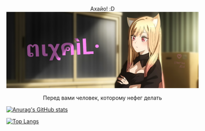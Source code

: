 <p align="center">Ахайо! :D<img <img src="banner.png"></p> 
<p align="center">Перед вами человек, которому нефег делать</p>


[![Anurag's GitHub stats](https://github-readme-stats.vercel.app/api?username=Xasya)](https://github.com/anuraghazra/github-readme-stats)

[![Top Langs](https://github-readme-stats.vercel.app/api/top-langs/?username=Xasya)](https://github.com/anuraghazra/github-readme-stats)
